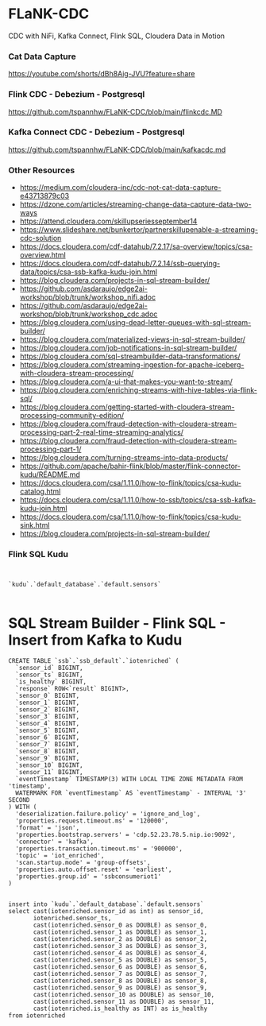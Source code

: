 # FLaNK-CDC
CDC with NiFi, Kafka Connect, Flink SQL, Cloudera Data in Motion

### Cat Data Capture

https://youtube.com/shorts/dBh8Aig-JVU?feature=share

###  Flink CDC - Debezium - Postgresql

https://github.com/tspannhw/FLaNK-CDC/blob/main/flinkcdc.MD


### Kafka Connect CDC - Debezium - Postgresql

https://github.com/tspannhw/FLaNK-CDC/blob/main/kafkacdc.md


### Other Resources

* https://medium.com/cloudera-inc/cdc-not-cat-data-capture-e43713879c03
* https://dzone.com/articles/streaming-change-data-capture-data-two-ways
* https://attend.cloudera.com/skillupseriesseptember14
* https://www.slideshare.net/bunkertor/partnerskillupenable-a-streaming-cdc-solution
* https://docs.cloudera.com/cdf-datahub/7.2.17/sa-overview/topics/csa-overview.html
* https://docs.cloudera.com/cdf-datahub/7.2.14/ssb-querying-data/topics/csa-ssb-kafka-kudu-join.html
* https://blog.cloudera.com/projects-in-sql-stream-builder/
* https://github.com/asdaraujo/edge2ai-workshop/blob/trunk/workshop_nifi.adoc
* https://github.com/asdaraujo/edge2ai-workshop/blob/trunk/workshop_cdc.adoc
* https://blog.cloudera.com/using-dead-letter-queues-with-sql-stream-builder/
* https://blog.cloudera.com/materialized-views-in-sql-stream-builder/
* https://blog.cloudera.com/job-notifications-in-sql-stream-builder/
* https://blog.cloudera.com/sql-streambuilder-data-transformations/
* https://blog.cloudera.com/streaming-ingestion-for-apache-iceberg-with-cloudera-stream-processing/
* https://blog.cloudera.com/a-ui-that-makes-you-want-to-stream/
* https://blog.cloudera.com/enriching-streams-with-hive-tables-via-flink-sql/
* https://blog.cloudera.com/getting-started-with-cloudera-stream-processing-community-edition/
* https://blog.cloudera.com/fraud-detection-with-cloudera-stream-processing-part-2-real-time-streaming-analytics/
* https://blog.cloudera.com/fraud-detection-with-cloudera-stream-processing-part-1/
* https://blog.cloudera.com/turning-streams-into-data-products/
* https://github.com/apache/bahir-flink/blob/master/flink-connector-kudu/README.md
* https://docs.cloudera.com/csa/1.11.0/how-to-flink/topics/csa-kudu-catalog.html
* https://docs.cloudera.com/csa/1.11.0/how-to-ssb/topics/csa-ssb-kafka-kudu-join.html
* https://docs.cloudera.com/csa/1.11.0/how-to-flink/topics/csa-kudu-sink.html
* https://blog.cloudera.com/projects-in-sql-stream-builder/

### Flink SQL Kudu

````


`kudu`.`default_database`.`default.sensors`


````


# SQL Stream Builder - Flink SQL - Insert from Kafka to Kudu

````
CREATE TABLE `ssb`.`ssb_default`.`iotenriched` (
  `sensor_id` BIGINT,
  `sensor_ts` BIGINT,
  `is_healthy` BIGINT,
  `response` ROW<`result` BIGINT>,
  `sensor_0` BIGINT,
  `sensor_1` BIGINT,
  `sensor_2` BIGINT,
  `sensor_3` BIGINT,
  `sensor_4` BIGINT,
  `sensor_5` BIGINT,
  `sensor_6` BIGINT,
  `sensor_7` BIGINT,
  `sensor_8` BIGINT,
  `sensor_9` BIGINT,
  `sensor_10` BIGINT,
  `sensor_11` BIGINT,
  `eventTimestamp` TIMESTAMP(3) WITH LOCAL TIME ZONE METADATA FROM 'timestamp',
  WATERMARK FOR `eventTimestamp` AS `eventTimestamp` - INTERVAL '3' SECOND
) WITH (
  'deserialization.failure.policy' = 'ignore_and_log',
  'properties.request.timeout.ms' = '120000',
  'format' = 'json',
  'properties.bootstrap.servers' = 'cdp.52.23.78.5.nip.io:9092',
  'connector' = 'kafka',
  'properties.transaction.timeout.ms' = '900000',
  'topic' = 'iot_enriched',
  'scan.startup.mode' = 'group-offsets',
  'properties.auto.offset.reset' = 'earliest',
  'properties.group.id' = 'ssbconsumeriot1'
)


insert into `kudu`.`default_database`.`default.sensors`
select cast(iotenriched.sensor_id as int) as sensor_id, 
       iotenriched.sensor_ts, 
       cast(iotenriched.sensor_0 as DOUBLE) as sensor_0, 
       cast(iotenriched.sensor_1 as DOUBLE) as sensor_1, 
       cast(iotenriched.sensor_2 as DOUBLE) as sensor_2,  
       cast(iotenriched.sensor_3 as DOUBLE) as sensor_3, 
       cast(iotenriched.sensor_4 as DOUBLE) as sensor_4,  
       cast(iotenriched.sensor_5 as DOUBLE) as sensor_5,  
       cast(iotenriched.sensor_6 as DOUBLE) as sensor_6, 
       cast(iotenriched.sensor_7 as DOUBLE) as sensor_7, 
       cast(iotenriched.sensor_8 as DOUBLE) as sensor_8, 
       cast(iotenriched.sensor_9 as DOUBLE) as sensor_9, 
       cast(iotenriched.sensor_10 as DOUBLE) as sensor_10, 
       cast(iotenriched.sensor_11 as DOUBLE) as sensor_11, 
       cast(iotenriched.is_healthy as INT) as is_healthy
from iotenriched


````
